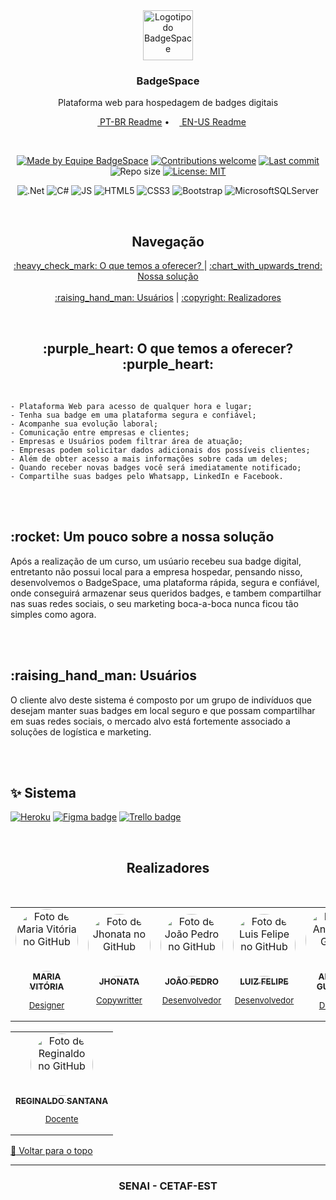 <div align="center" id="top">
  <a href="https://darrow12.github.io/AluraComics/src/pages">
    <img
 src="https://user-images.githubusercontent.com/97753966/201760769-ab57c65c-17b3-4553-a624-3bd5812136dc.png" alt="Logotipo do BadgeSpace" height="80"/>
  </a>
  
  <h3>BadgeSpace</h3>
  <p>Plataforma web para hospedagem de badges digitais</p>

  <!-- Readme languages -->
  <p>
    <a href="README-pt.md"><img src="https://github.com/darrow12/Pop_OS-posInstall/blob/main/.github/br.png" height="12"> PT-BR Readme</a> 
    • 
    <a href="README.md"><img src="https://github.com/darrow12/Pop_OS-posInstall/blob/main/.github/us.png" height="12"> EN-US Readme</a>
  </p>
  
  <br>
  
  <!-- Badges-->
  [![Made by Equipe BadgeSpace](https://img.shields.io/badge/Made%20by-BadgeSpace-6949FF?logo=github&labelColor=1C1F2A)](https://github.com/J3ipy)
  [![Contributions welcome](https://img.shields.io/badge/Contributions-welcome-6949FF?labelColor=1C1F2A)](https://github.com/MulinhaGPlays/BadgeSpace-Project_AspNetCore/pulls)
  [![Last commit](https://img.shields.io/github/last-commit/MulinhaGPlays/BadgeSpace-Project_AspNetCore?color=6949FF&labelColor=1C1F2A&label=Last%20commit)](https://github.com/MulinhaGPlays/BadgeSpace-Project_AspNetCore/commits/main)
  ![Repo size](https://img.shields.io/github/repo-size/MulinhaGPlays/BadgeSpace-Project_AspNetCore?color=6949FF&labelColor=1C1F2A&label=Repo%20size)
  [![License: MIT](https://img.shields.io/github/license/MulinhaGPlays/BadgeSpace-Project_AspNetCore?color=6949FF&labelColor=1C1F2A&label=License)](https://github.com/MulinhaGPlays/BadgeSpace-Project_AspNetCore/blob/main/LICENSE)  
</div>

<div align=center>
 
  ![.Net](https://img.shields.io/badge/.NET-5C2D91?style=for-the-badge&logo=.net&logoColor=white)
  ![C#](https://img.shields.io/badge/Csharp-%23007ACC.svg?style=for-the-badge&logo=Csharp&logoColor=white)
  ![JS](https://img.shields.io/badge/Javascript-%23007ACC.svg?style=for-the-badge&logo=javascript&logoColor=yellow)
  ![HTML5](https://img.shields.io/badge/html5-%23E34F26.svg?style=for-the-badge&logo=html5&logoColor=white)
  ![CSS3](https://img.shields.io/badge/css3-%231572B6.svg?style=for-the-badge&logo=css3&logoColor=white)
  ![Bootstrap](https://img.shields.io/badge/bootstrap-%23563D7C.svg?style=for-the-badge&logo=bootstrap&logoColor=white)
  ![MicrosoftSQLServer](https://img.shields.io/badge/Microsoft%20SQL%20Sever-CC2927?style=for-the-badge&logo=microsoft%20sql%20server&logoColor=white)
 
</div>
<br>

<h2 align=center> Navegação </h2>
<p align="center">
 <a href="#objetivo"> :heavy_check_mark: O que temos a oferecer? </a> |
 <a href="#solucao"> :chart_with_upwards_trend: Nossa solução </a>  <br><br>
 <a href="#usuarios"> :raising_hand_man: Usuários</a> |
 <a href="#autor"> 	:copyright: Realizadores</a>
</p>


<br>
<h2 align=center id="objetivo">  :purple_heart: O que temos a oferecer? :purple_heart:</h2>
<br>

    - Plataforma Web para acesso de qualquer hora e lugar;
    - Tenha sua badge em uma plataforma segura e confiável; 
    - Acompanhe sua evolução laboral;
    - Comunicação entre empresas e clientes;
    - Empresas e Usuários podem filtrar área de atuação;
    - Empresas podem solicitar dados adicionais dos possíveis clientes;
    - Além de obter acesso a mais informações sobre cada um deles;
    - Quando receber novas badges você será imediatamente notificado;
    - Compartilhe suas badges pelo Whatsapp, LinkedIn e Facebook.


<br><br>


<h2 id="solucao"> :rocket: Um pouco sobre a nossa solução </h2>

   Após a realização de um curso, um usúario recebeu sua badge digital, entretanto não possui local para a empresa hospedar, pensando nisso, desenvolvemos o BadgeSpace, uma plataforma rápida, segura e confiável, onde conseguirá armazenar seus queridos badges, e tambem compartilhar nas suas redes sociais, o seu marketing boca-a-boca nunca ficou tão simples como agora.

<br><br>

<h2 id="usuarios">  :raising_hand_man: Usuários</h2>

   O cliente alvo deste sistema é composto por um grupo de indivíduos que desejam manter suas badges em local seguro e que possam compartilhar em suas redes sociais, o mercado alvo está fortemente associado a soluções de logística e marketing.

<br><br>


## :sparkles: Sistema

[![Heroku](https://img.shields.io/badge/Heroku-430098?style=for-the-badge&logo=heroku&logoColor=white)](http://badgespace.herokuapp.com/)
[![Figma badge](https://img.shields.io/badge/figma%20-%236E40C9.svg?style=for-the-badge&logo=figma&logoColor=white)](https://www.figma.com/file/g3HipfGasWb7bwMuktysNK/Badges?node-id=97%3A361&t=Ror0BVcPcF4xH36h-1)
[![Trello badge](https://img.shields.io/badge/trello%20-%236E40C9.svg?&style=for-the-badge&logo=trello&logoColor=white)](https://trello.com/invite/b/hbZehfDL/ATTI878daecf33dec72d9bd9e3e6b411488f9AD04029/badge-space-equipe-omega)

<br>

<h2 id="autor" align=center>Realizadores </h2>
<br>
<table align="center">
  <tr>
    <td align="center">
      <a href="https://github.com" target="_blank">
        <img style="border-radius:100px;" src="https://user-images.githubusercontent.com/97753966/201800021-15cda6f6-bb7d-488a-beff-9b244525237b.png" height="100px;" alt="Foto de Maria Vitória no GitHub"/><br>
        <sub>
          <b>MARIA VITÓRIA</b>
          <p>Designer</p>
        </sub>
      </a>
    </td>
    <td align="center">
      <a href="https://github.com/jhontanx" target="_blank">
        <img style="border-radius:100px;" src="https://github.com/jhontanx.png" width="100px;" alt="Foto de Jhonata no GitHub"/><br>
        <sub>
          <b>JHONATA</b>
          <p>Copywritter</p>
        </sub>
      </a>
    </td>
    <td align="center">
      <a href="https://github.com/J3ipy" target="_blank">
        <img style="border-radius:100px;" src="https://github.com/J3ipy.png" target="_blank"  width="100px;" alt="Foto de João Pedro no GitHub"/><br>
        <sub>
          <b>JOÃO PEDRO</b>
          <p>Desenvolvedor</p>
        </sub>
      </a>
    </td>
    <td align="center" >
      <a href="https://github.com/MulinhaGPlays" target="_blank">
        <img style="border-radius:100px;" src="https://github.com/MulinhaGPlays.png" target="_blank"  width="100px;" alt="Foto de Luis Felipe no GitHub"/><br>
        <sub>
          <b>LUIZ FELIPE</b>
          <p>Desenvolvedor</p>
        </sub>
      </a>
    </td>
    <td align="center">
      <a href="https://github.com" target="_blank">
        <img style="border-radius:100px;" src="https://user-images.githubusercontent.com/97753966/201800233-d3c5a790-2a86-4a76-bf0f-5904db590417.png" width="100px;" alt="Foto de Antony no GitHub"/><br>
        <sub>
          <b>ANTONY GUSTAVO</b>
          <p>Designer</p>
        </sub>
      </a>
    </td>
    <td align="center">
      <a href="https://github.com" target="_blank">
        <img style="border-radius:100px;" src="https://user-images.githubusercontent.com/97753966/201755699-f2119c16-1d7f-4498-af40-36eb21ff505e.JPG" width="60px;"         alt="Foto de Heidy Larissa no Github"/><br>
        <sub>
          <b>HEIDY LARISSA</b>
          <p>Designer</p>
        </sub>
      </a>
    </td>
  </tr>
</table>
<table align="center">
  <tr>
    <td align="center">
      <a href="https://github.com/regymatrix" target="_blank">
        <img style="border-radius:100px;" src="https://github.com/regymatrix.png" target="_blank" width="100px;" alt="Foto de Reginaldo no GitHub"/><br>
        <sub>
          <b>REGINALDO SANTANA</b>
          <p>Docente</p>
        </sub>
      </a>
    </td>
   </tr>
</table>

<a href='#top'>:arrow_up_small: Voltar para o topo</a>


***
<h3  align=center>SENAI - CETAF-EST</h3>
